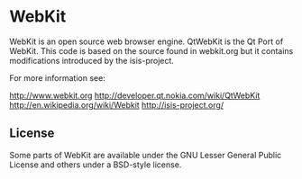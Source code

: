 WebKit
======

WebKit is an open source web browser engine. QtWebKit is the Qt Port of WebKit.
This code is based on the source found in webkit.org but it contains modifications introduced
by the isis-project.

For more information see:

http://www.webkit.org
http://developer.qt.nokia.com/wiki/QtWebKit
http://en.wikipedia.org/wiki/Webkit
http://isis-project.org/

License
-------

Some parts of WebKit are available under the GNU Lesser General Public License and others under
a BSD-style license.
